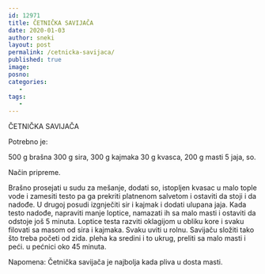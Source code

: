```yaml
---
id: 12971
title: ČETNIČKA SAVIJAČA
date: 2020-01-03
author: sneki
layout: post
permalink: /cetnicka-savijaca/
published: true
image: 
posno: 
categories:
   -
tags:
   -
---
```

ČETNIČKA SAVIJAČA

Potrebno je:

500 g brašna
300 g sira,
300 g kajmaka
30 g kvasca,
200 g masti
5 jaja,
so.

Način pripreme.

Brašno prosejati u sudu za mešanje, dodati so,
istopljen kvasac u malo tople vode i zamesiti testo pa
ga prekriti platnenom salvetom i ostaviti da stoji i da
nadođe. U drugoj posudi izgnječiti sir i kajmak i dodati
ulupana jaja. Kada testo nadođe, napraviti manje loptice,
namazati ih sa malo masti i ostaviti da odstoje još 5
minuta. Loptice testa razviti oklagijom u obliku kore i
svaku filovati sa masom od sira i kajmaka. Svaku uviti
u rolnu. Savijaču složiti tako što treba početi od zida.
pleha ka sredini i to ukrug, preliti sa malo masti i peći.
u pećnici oko 45 minuta.

Napomena: Četnička savijača je najbolja kada pliva u
dosta masti.

  


